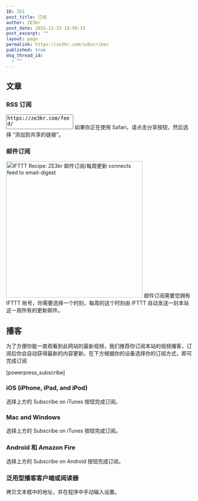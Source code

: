 ```yaml
---
ID: 351
post_title: 订阅
author: ZE3kr
post_date: 2015-12-25 19:56:15
post_excerpt: ""
layout: page
permalink: https://ze3kr.com/subscribe/
published: true
dsq_thread_id:
  - ""
---
```

<h2>文章</h2>
<h3>RSS 订阅</h3>
<textarea onclick="this.focus();this.select()" readonly="readonly" style="height:3em;resize:none;">https://ze3kr.com/feed/</textarea>
如果你正在使用 Safari，请点击分享按钮，然后选择 “添加到共享的链接”。
<h3>邮件订阅</h3>
<a href="https://ifttt.com/recipes/177443-ze3kr" target="_blank"><img src="https://media.landcement.com/sites/2/20160209175013/177443-1.png" alt="IFTTT Recipe: ZE3kr 邮件订阅/每周更新 connects feed to email-digest" width="370px" style="max-width:100%"/></a>
邮件订阅需要您拥有 IFTTT 账号，你需要选择一个时刻，每周的这个时刻由 IFTTT 自动发送一封本站这一周所有的更新邮件。
<h2>播客</h2>
为了方便你能一直观看到此网站的最新视频，我们推荐你订阅本站的视频播客，订阅后你会自动获得最新的内容更新。在下方根据你的设备选择你的订阅方式，即可完成订阅

[powerpress_subscribe]
<h3>iOS (iPhone, iPad, and iPod)</h3>
选择上方的 Subscribe on iTunes 按钮完成订阅。
<h3>Mac and Windows</h3>
选择上方的 Subscribe on iTunes 按钮完成订阅。
<h3>Android 和 Amazon Fire</h3>
选择上方的 Subscribe on Android 按钮完成订阅。
<h3>泛用型播客客户端或阅读器</h3>
拷贝文本框中的地址，并在程序中手动输入设置。